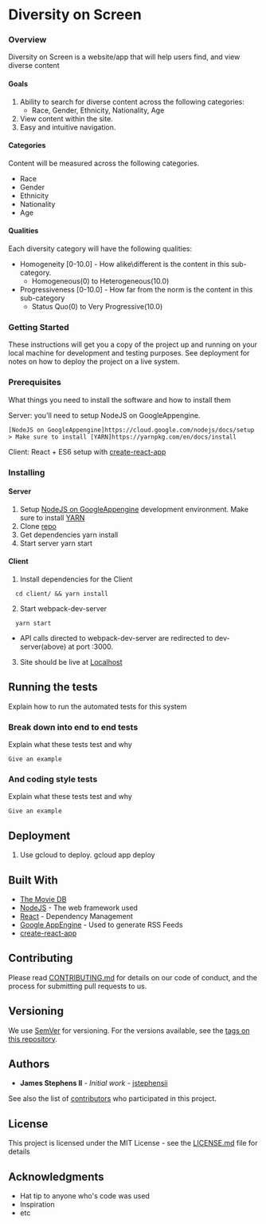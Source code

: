 # Diversity on Screen

### Overview
Diversity on Screen is a website/app that will help users find, and view diverse content

#### Goals
1. Ability to search for diverse content across the following categories:
   - Race, Gender, Ethnicity, Nationality, Age
2. View content within the site.
3. Easy and intuitive navigation.

#### Categories
   Content will be measured across the following categories.
   - Race
   - Gender
   - Ethnicity
   - Nationality
   - Age

#### Qualities
   Each diversity category will have the following qualities:
   - Homogeneity [0-10.0] - How alike\different is the content in this sub-category.
     - Homogeneous(0) to Heterogeneous(10.0)
   - Progressiveness [0-10.0] - How far from the norm is the content in this sub-category
     - Status Quo(0) to Very Progressive(10.0)


### Getting Started

These instructions will get you a copy of the project up and running on your local machine for development and testing purposes. See deployment for notes on how to deploy the project on a live system.

### Prerequisites

What things you need to install the software and how to install them

Server: you'll need to setup NodeJS on GoogleAppengine.

```
[NodeJS on GoogleAppengine]https://cloud.google.com/nodejs/docs/setup
> Make sure to install [YARN]https://yarnpkg.com/en/docs/install
```

Client: React + ES6 setup with [create-react-app](https://github.com/facebook/create-react-app)


### Installing
#### Server
1. Setup [NodeJS on GoogleAppengine](https://cloud.google.com/nodejs/docs/setup) development environment.
    Make sure to install [YARN](https://yarnpkg.com/en/docs/install)
2. Clone [repo](https://console.cloud.google.com/code/develop/browse/diversity-on-screen?project=diversity-on-screen)
3. Get dependencies
    yarn install
4. Start server
  yarn start
#### Client
1. Install dependencies for the Client
```
  cd client/ && yarn install
```
2. Start webpack-dev-server
```
  yarn start
```
  * API calls directed to webpack-dev-server are redirected to dev-server(above) at port :3000.
3. Site should be live at [Localhost](http://localhost:3001/)
    
## Running the tests

Explain how to run the automated tests for this system

### Break down into end to end tests

Explain what these tests test and why

```
Give an example
```

### And coding style tests

Explain what these tests test and why

```
Give an example
```

## Deployment

1. Use gcloud to deploy.
    gcloud app deploy

## Built With

* [The Movie DB](https://www.themoviedb.org)
* [NodeJS](http://www.dropwizard.io/1.0.2/docs/) - The web framework used
* [React](https://maven.apache.org/) - Dependency Management
* [Google AppEngine](https://rometools.github.io/rome/) - Used to generate RSS Feeds
* [create-react-app](https://github.com/facebook/create-react-app)

## Contributing

Please read [CONTRIBUTING.md](https://gist.github.com/PurpleBooth/b24679402957c63ec426) for details on our code of conduct, and the process for submitting pull requests to us.

## Versioning

We use [SemVer](http://semver.org/) for versioning. For the versions available, see the [tags on this repository](https://github.com/your/project/tags).

## Authors

* **James Stephens II** - *Initial work* - [jstephensii](https://github.com/jstephensii)

See also the list of [contributors](https://github.com/your/project/contributors) who participated in this project.

## License

This project is licensed under the MIT License - see the [LICENSE.md](LICENSE.md) file for details

## Acknowledgments

* Hat tip to anyone who's code was used
* Inspiration
* etc
